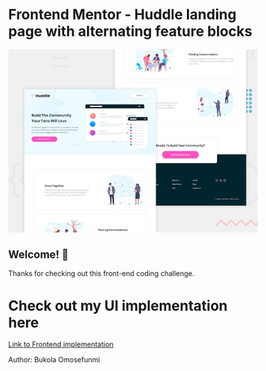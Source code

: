 # Frontend Mentor - Huddle landing page with alternating feature blocks

![Design preview for the Huddle landing page with alternating feature blocks coding challenge](./design/desktop-preview.jpg)

## Welcome! 👋

Thanks for checking out this front-end coding challenge.

# Check out my UI implementation here
[Link to Frontend implementation](https://huddle-landing-page-delta-topaz.vercel.app/)

Author: Bukola Omosefunmi